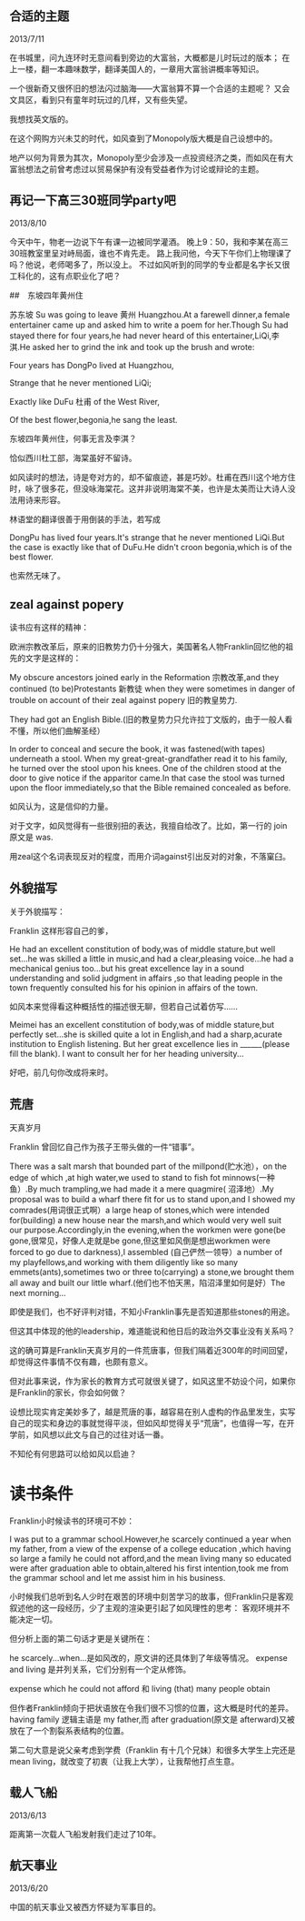 ## 合适的主题
2013/7/11

在书城里，问九连环时无意间看到旁边的大富翁，大概都是儿时玩过的版本；
在上一楼，翻一本趣味数学，翻译美国人的，一章用大富翁讲概率等知识。

一个很新奇又很怀旧的想法闪过脑海——大富翁算不算一个合适的主题呢？
又会文具区，看到只有童年时玩过的几样，又有些失望。

我想找英文版的。

在这个网购方兴未艾的时代，如风查到了Monopoly版大概是自己设想中的。

地产以何为背景为其次，Monopoly至少会涉及一点投资经济之类，而如风在有大富翁想法之前曾考虑过以贸易保护有没有受益者作为讨论或辩论的主题。


## 再记一下高三30班同学party吧
2013/8/10

今天中午，物老一边说下午有课一边被同学灌酒。
晚上9：50，我和李某在高三30班教室里呈对峙局面，谁也不肯先走。
路上我问他，今天下午你们上物理课了吗？他说，老师喝多了，所以没上。
不过如风听到的同学的专业都是名字长又很工科化的，这有点职业化了吧？

##　东坡四年黄州住

苏东坡 Su was going to leave 黄州 Huangzhou.At a farewell dinner,a female entertainer came up and asked him to write a poem for her.Though Su had stayed there for four years,he had never heard of this entertainer,LiQi,李淇.He asked her to grind the ink and took up the brush and wrote:

Four years has DongPo lived at Huangzhou,

Strange that he never mentioned LiQi;

Exactly like DuFu 杜甫 of the West River,

Of the best flower,begonia,he sang the least.

东坡四年黄州住，何事无言及李淇？

恰似西川杜工部，海棠虽好不留诗。

如风读时的想法，诗是夸对方的，却不留痕迹，甚是巧妙。杜甫在西川这个地方住时，咏了很多花，但没咏海棠花。这并非说明海棠不美，也许是太美而让大诗人没法用诗来形容。

林语堂的翻译很善于用倒装的手法，若写成

DongPu has lived four years.It's strange that he never mentioned LiQi.But the case is exactly like that of DuFu.He didn't croon begonia,which is of the best flower.

也索然无味了。

## zeal against popery

读书应有这样的精神：

欧洲宗教改革后，原来的旧教势力仍十分强大，美国著名人物Franklin回忆他的祖先的文字是这样的：

My obscure ancestors joined early in the Reformation 宗教改革,and
they continued (to be)Protestants 新教徒 when they were sometimes in danger of trouble on account of their zeal against popery 旧的教皇势力.

They had got an English Bible.(旧的教皇势力只允许拉丁文版的，由于一般人看不懂，所以他们曲解圣经）

In order to conceal and secure the book,
it was fastened(with tapes) underneath a stool.
When my great-great-grandfather read it to his family,
he turned over the stool upon his knees.
One of the children stood at the door to give notice if the apparitor came.In that case the stool was turned upon the floor immediately,so that the Bible remained concealed as before.

如风认为，这是信仰的力量。

对于文字，如风觉得有一些很别扭的表达，我擅自给改了。比如，第一行的
join 原文是 was.

用zeal这个名词表现反对的程度，而用介词against引出反对的对象，不落窠臼。 

## 外貌描写

关于外貌描写：

Franklin 这样形容自己的爹，

He had an excellent constitution of body,was of middle stature,but well set...he was skilled a little in music,and had a clear,pleasing voice...he had a mechanical genius too...but his great excellence lay in a sound understanding and solid judgment in  affairs ,so that leading people in the town frequently consulted his for his opinion in affairs of the town.

如风本来觉得看这种概括性的描述很无聊，但若自己试着仿写……

Meimei has an excellent constitution of body,was of middle stature,but perfectly set...she is skilled quite a lot in English,and had a sharp,acurate institution to English listening.
But her great excellence lies in ______(please fill the blank).
I want to consult her for her heading university...

好吧，前几句你改成将来时。 

## 荒唐

天真岁月

Franklin 曾回忆自己作为孩子王带头做的一件“错事”。

There was a salt marsh that bounded part of the millpond(贮水池），on the edge of which ,at high water,we used to stand to fish fot minnows(一种鱼）.By much trampling,we had made it a mere quagmire(
沼泽地）.My proposal was to build a wharf there fit for us to stand upon,and I showed my comrades(用词很正式啊）a large heap of stones,which were intended for(building) a new house near the marsh,and which would very well suit our purpose.Accordingly,in the evening,when the workmen were gone(be gone,很常见，好像人走就是be gone,但这里如风倒是想出workmen were forced to go due to darkness),I assembled (自己俨然一领导）a number of my playfellows,and working with them diligently like so many emmets(ants),sometimes two or three to(carrying) a stone,we brought them all away and built our little wharf.(他们也不怕天黑，陷沼泽里如何是好）The next morning...

即使是我们，也不好评判对错，不知小Franklin事先是否知道那些stones的用途。

但这其中体现的他的leadership，难道能说和他日后的政治外交事业没有关系吗？

这的确可算是Franklin天真岁月的一件荒唐事，但我们隔着近300年的时间回望，却觉得这件事情不仅有趣，也颇有意义。

但对此事来说，作为家长的教育方式可就很关键了，如风这里不妨设个问，如果你是Franklin的家长，你会如何做？

设想比现实肯定美妙多了，越是荒唐的事，越容易在别人虚构的作品里发生，实写自己的现实和身边的事就觉得平淡，但如风却觉得关乎“荒唐”，也值得一写，在开学前，如风想以此文与自己的过往对话一番。

不知伦有何思路可以给如风以启迪？

# 读书条件

Franklin小时候读书的环境可不妙：

I was put to a grammar school.However,he scarcely continued  a year when my father, from a view of the expense of a college education ,which having so large a family he could not afford,and the mean living many so educated were after graduation able to obtain,altered his first intention,took me from the grammar school and let me assist him in his business.

小时候我们总听到名人少时在艰苦的环境中刻苦学习的故事，但Franklin只是客观叙述他的这一段经历，少了主观的渲染更引起了如风理性的思考：
客观环境并不能决定一切。

但分析上面的第二句话才更是关键所在：

he scarcely...when...是如风改的，原文讲的还具体到了年级等情况。
expense and living 是并列关系，它们分别有一个定从修饰。

expense which he could not afford 和 living (that) many people obtain

但作者Franklin倾向于把状语放在令我们很不习惯的位置，这大概是时代的差异。
having family 逻辑主语是 my father,而 after graduation(原文是 afterward)又被放在了一个割裂系表结构的位置。

第二句大意是说父亲考虑到学费（Franklin 有十几个兄妹）和很多大学生上完还是 mean living，就改变了初衷（让我上大学），让我帮他打点生意。

## 载人飞船
2013/6/13

 距离第一次载人飞船发射我们走过了10年。 

## 航天事业
2013/6/20

 中国的航天事业又被西方怀疑为军事目的。 